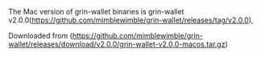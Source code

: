 The Mac version of grin-wallet binaries is grin-wallet v2.0.0(https://github.com/mimblewimble/grin-wallet/releases/tag/v2.0.0),

Downloaded from (https://github.com/mimblewimble/grin-wallet/releases/download/v2.0.0/grin-wallet-v2.0.0-macos.tar.gz)